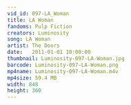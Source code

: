 ```yaml
---
vid_id: 097-LA_Woman
title: LA Woman
fandoms: Pulp Fiction
creators: Luminosity
song: LA Woman
artist: The Doors
date:   2011-01-01 10:00:00
thumbnail: Luminosity-097-LA-Woman.jpg
barcode: Luminosity-097-LA-Woman.png
mp4name: Luminosity-097-LA-Woman.m4v
mp4size: 59.4 MB
width: 848
height: 360
---
```



  